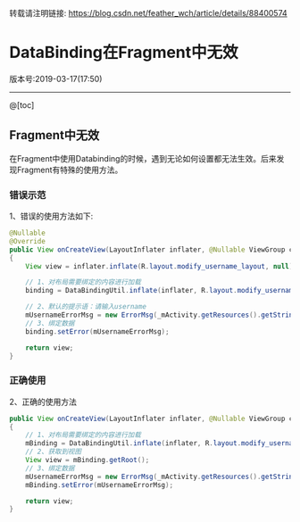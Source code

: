 
转载请注明链接: https://blog.csdn.net/feather_wch/article/details/88400574

# DataBinding在Fragment中无效

版本号:2019-03-17(17:50)

---

@[toc]
## Fragment中无效

在Fragment中使用Databinding的时候，遇到无论如何设置都无法生效。后来发现Fragment有特殊的使用方法。

### 错误示范

1、错误的使用方法如下:
```java
@Nullable
@Override
public View onCreateView(LayoutInflater inflater, @Nullable ViewGroup container, @Nullable Bundle savedInstanceState)
{
    View view = inflater.inflate(R.layout.modify_username_layout, null);

    // 1、对布局需要绑定的内容进行加载
    binding = DataBindingUtil.inflate(inflater, R.layout.modify_username_layout, container, false);

    // 2、默认的提示语：请输入username
    mUsernameErrorMsg = new ErrorMsg(_mActivity.getResources().getString(R.string.modify_username_hint_empty), true);
    // 3、绑定数据
    binding.setError(mUsernameErrorMsg);

    return view;
}

```


### 正确使用

2、正确的使用方法
```java
public View onCreateView(LayoutInflater inflater, @Nullable ViewGroup container, @Nullable Bundle savedInstanceState)
{
    // 1、对布局需要绑定的内容进行加载
    mBinding = DataBindingUtil.inflate(inflater, R.layout.modify_username_layout, container, false);
    // 2、获取到视图
    View view = mBinding.getRoot();
    // 3、绑定数据
    mUsernameErrorMsg = new ErrorMsg(_mActivity.getResources().getString(R.string.modify_username_hint_empty), true); // 默认的提示语：请输入username
    mBinding.setError(mUsernameErrorMsg);

    return view;
}
```
